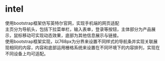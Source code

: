 # intel
使用bootstrap框架仿写英特尔官网，实现手机端的网页适配<br>
主页分为导航头，包括下拉菜单栏，输入表单，登录等按钮，主体部分为产品展示，鼠标移动可实现动态效果，底部为其他信息展示与链接。<br>
使用bootstrap框架实现，以768px为分界来设置不同样式的导航条并实现关联展现相同的内容，内容和底部运用栅格系统来设置在不同环境下的内容排列，实现在不同设备上均可适配。

